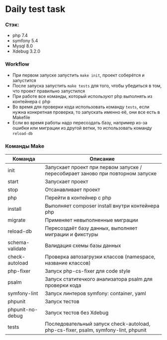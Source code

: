 # Daily test task

### Стэк:

- php 7.4
- symfony 5.4
- Mysql 8.0
- Xdebug 3.2.0

### Workflow

- При первом запуске запустить `make init`, проект соберётся и запустится
- После запуска запустить `make tests` для того, чтобы убедиться в том, что проект правильно запустился
- При работе все команды, который используют php выполнять из контейнера с php
- Во время для проверки кода использовать команду `tests`, если нужна конкретная проверка, то запускать именно её, они все есть в Makefile
- Если во время работы надо пересоздать базу, например из-за ошибки или миграции из другой ветки, то использовать команду `reload-db`

### Команды Make

| Команда          | Описание                                                                           |
| ---------------- | ---------------------------------------------------------------------------------- |
| init             | Запускает проект при первом запуске / пересобирает заново при повторном запуске    |
| start            | Запускает проект                                                                   |
| stop             | Отсанавливает проект                                                               |
| php              | Перейти в контейнер с php                                                          |
| install          | Выполняет composer install внутри контейнера php                                   |
| migrate          | Применяет невыполненные миграции                                                   |
| reload-db        | Пересоздаёт базу данных, выполняет миграции и фикстуры                             |
| schema-validate  | Валидация схемы базы данных                                                        |
| check-autoload   | Проверка автозагрузки классов (namespace, название классов)                        |
| php-fixer        | Запуск php-cs-fixer для code style                                                 |
| psalm            | Запуск статитечкого анализатора psalm для проверки кода                            |
| symfony-lint     | Запуск линтеров symfony: container, yaml                                           |
| phpunit          | Запуск тестов                                                                      |
| phpunit-no-debug | Запуск тестов без Xdebug                                                           |
| tests            | Последовательный запуск check-autoload, php-cs-fixer, psalm, symfony-lint, phpunit |
